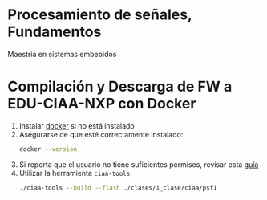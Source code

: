 # Procesamiento de señales, Fundamentos

Maestria en sistemas embebidos

# Compilación y Descarga de FW a EDU-CIAA-NXP con Docker
1. Instalar [docker][docker] si no está instalado
1. Asegurarse de que esté correctamente instalado:
    ```sh
    docker --version
    ```
1. Si reporta que el usuario no tiene suficientes permisos, revisar esta [guía][sudoless]
1. Utilizar la herramienta `ciaa-tools`:
    ```sh
    ./ciaa-tools --build --flash ./clases/1_clase/ciaa/psf1
    ```

[docker]: https://get.docker.com/
[sudoless]: https://docs.docker.com/engine/install/linux-postinstall/#manage-docker-as-a-non-root-user